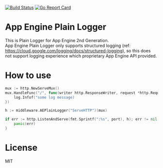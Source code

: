 [![Build Status](https://travis-ci.org/emahiro/ae-plain-logger.svg?branch=master)](https://travis-ci.org/emahiro/ae-plain-logger)
[![Go Report Card](https://goreportcard.com/badge/github.com/emahiro/ae-plain-logger)](https://goreportcard.com/report/github.com/emahiro/ae-plain-logger)


# App Engine Plain Logger
This is Plain Logger for App Engine 2nd Generation.  
App Engine Plain Logger only supports structured logging (ref: https://cloud.google.com/logging/docs/structured-logging), so this does not support logging experience which proprietary App Engine API provided.

# How to use

```go
mux := http.NewServeMux()
mux.HandleFunc("/", func(writer http.ResponseWriter, request *http.Request) {
    log.Infof("some log message)
})

h := middleware.AEPlainLogger("ServeHTTP")(mux)

if err := http.ListenAndServe(fmt.Sprintf(":%s", port), h); err != nil {
    panic(err)
}
```

# License
MIT
